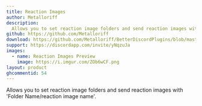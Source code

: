 ```yaml
---
title: Reaction Images
author: Metalloriff
description:
  Allows you to set reaction image folders and send reaction images with 'Folder Name/reaction image name'.
github: https://github.com/Metalloriff
download: https://github.com/Metalloriff/BetterDiscordPlugins/blob/master/ReactionImages.plugin.js
support: https://discordapp.com/invite/yNqzuJa
images:
  - name: Reaction Images Preview
    image: https://i.imgur.com/ZOb6wCF.png
layout: product
ghcommentid: 54
---
```

Allows you to set reaction image folders and send reaction images with 'Folder Name/reaction image name'.